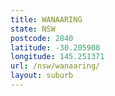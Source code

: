 ```yaml
---
title: WANAARING
state: NSW
postcode: 2840
latitude: -30.205908
longitude: 145.251371
url: /nsw/wanaaring/
layout: suburb
---
```


